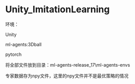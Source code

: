 # Unity_ImitationLearning

环境：

Unity

ml-agents:3Dball

pytorch

将全部文件放到目录：ml-agents-release_17\ml-agents-envs

专家数据存为npy文件，这里的npy文件并不是最优策略的情况

